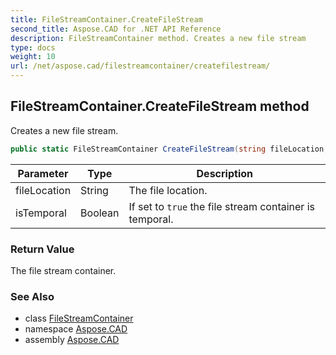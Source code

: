 ```yaml
---
title: FileStreamContainer.CreateFileStream
second_title: Aspose.CAD for .NET API Reference
description: FileStreamContainer method. Creates a new file stream
type: docs
weight: 10
url: /net/aspose.cad/filestreamcontainer/createfilestream/
---
```

## FileStreamContainer.CreateFileStream method

Creates a new file stream.

```csharp
public static FileStreamContainer CreateFileStream(string fileLocation, bool isTemporal)
```

| Parameter | Type | Description |
| --- | --- | --- |
| fileLocation | String | The file location. |
| isTemporal | Boolean | If set to `true` the file stream container is temporal. |

### Return Value

The file stream container.

### See Also

* class [FileStreamContainer](../)
* namespace [Aspose.CAD](../../filestreamcontainer/)
* assembly [Aspose.CAD](../../../)



